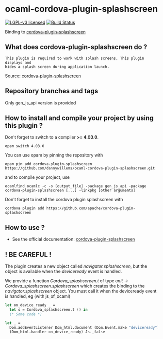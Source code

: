 # ocaml-cordova-plugin-splashscreen

[![LGPL-v3 licensed](https://img.shields.io/badge/license-LGPLv3-blue.svg)](https://raw.githubusercontent.com/dannywillems/ocaml-cordova-plugin-splashscreen/master/LICENSE)
[![Build Status](https://travis-ci.org/dannywillems/ocaml-cordova-plugin-splashscreen.svg?branch=master)](https://travis-ci.org/dannywillems/ocaml-cordova-plugin-splashscreen)

Binding to
[cordova-plugin-splashscreen](https://github.com/apache/cordova-plugin-splashscreen)

## What does cordova-plugin-splashscreen do ?

```
This plugin is required to work with splash screens. This plugin displays and
hides a splash screen during application launch.
```

Source: [cordova-plugin-splashscreen](https://github.com/apache/cordova-plugin-splashscreen)

## Repository branches and tags

Only gen_js_api version is provided

## How to install and compile your project by using this plugin ?

Don't forget to switch to a compiler **>= 4.03.0**.
```Shell
opam switch 4.03.0
```

You can use opam by pinning the repository with
```Shell
opam pin add cordova-plugin-splashscreen https://github.com/dannywillems/ocaml-cordova-plugin-splashscreen.git
```

and to compile your project, use
```Shell
ocamlfind ocamlc -c -o [output_file] -package gen_js_api -package cordova-plugin-splashscreen [...] -linkpkg [other arguments]
```

Don't forget to install the cordova plugin splashscreen with
```Shell
cordova plugin add https://github.com/apache/cordova-plugin-splashscreen
```

## How to use ?

* See the official documentation: [cordova-plugin-splashscreen](https://github.com/apache/cordova-plugin-splashscreen)

## ! BE CAREFUL !

The plugin creates a new object called *navigator.splashscreen*, but the object is
available when the *deviceready* event is handled.

We provide a function *Cordova_splashscreen.t* of type *unit -> Cordova_splashscreen.splashscreen* which creates the
binding to the *navigator.splashscreen* object. You must call it when the deviceready
event is handled, eg (with js_of_ocaml)

```OCaml
let on_device_ready _ =
  let s = Cordova_splashscreen.t () in
  (* Some code *)

let _ =
  Dom.addEventListener Dom_html.document (Dom.Event.make "deviceready")
  (Dom_html.handler on_device_ready) Js._false
```
